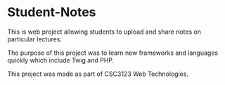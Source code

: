 # Student-Notes

This is web project allowing students to upload and share notes on particular lectures.

The purpose of this project was to learn new frameworks and languages quickly which include Twig and PHP.

This project was made as part of CSC3123 Web Technologies.
